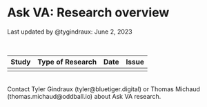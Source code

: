 # Ask VA: Research overview
Last updated by @tygindraux: June 2, 2023

<br>

|Study|Type of Research|Date|Issue|
|:--|:--|:--|:--|
|||||

<br>
Contact Tyler Gindraux (tyler@bluetiger.digital) or Thomas Michaud (thomas.michaud@oddball.io) about Ask VA research.
